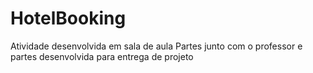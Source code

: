 # HotelBooking

Atividade desenvolvida em sala de aula
Partes junto com o professor
e partes desenvolvida para entrega de projeto
